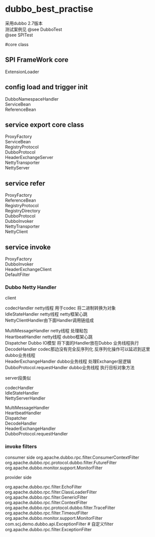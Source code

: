 # dubbo_best_practise
采用dubbo 2.7版本  
测试案例见
@see  DubboTest  
@see  SPITest

#core class
## SPI FrameWork core 
ExtensionLoader

## config load and trigger init  
DubboNamespaceHandler  
ServiceBean  
ReferenceBean  

## service export core class
ProxyFactory  
ServiceBean  
RegistryProtocol   
DubboProtocol  
HeaderExchangeServer  
NettyTransporter  
NettyServer  

## service refer 
ProxyFactory  
ReferenceBean  
RegistryProtocol  
RegistryDirectory  
DubboProtocol  
DubboInvoker  
NettyTransporter  
NettyClient  


## service invoke
ProxyFactory  
DubboInvoker  
HeaderExchangeClient  
DefaultFilter  


### Dubbo Netty Handler
client  

codecHandler netty线程 用于codec 将二进制转换为对象  
IdleStateHandler netty线程  netty框架心跳  
NettyClientHandler由下面Handler调用链组成  

MultiMessageHandler netty线程 处理粘包  
HeartbeatHandler netty线程 dubbo框架心跳  
Dispatcher    Dubbo IO模型 将下面的Handler放在Dubbo 业务线程执行  
DecodeHandler codec那边没有完全反序列化 反序列化操作可以延迟到这里 dubbo业务线程  
HeaderExchangeHandler dubbo业务线程 处理Exchanger层逻辑  
DubboProtocol.requestHandler dubbo业务线程  执行目标对象方法

server段类似  

codecHandler  
IdleStateHandler  
NettyServerHandler  

MultiMessageHandler  
HeartbeatHandler  
Dispatcher  
DecodeHandler  
HeaderExchangeHandler  
DubboProtocol.requestHandler  

### invoke filters
consumer side
org.apache.dubbo.rpc.filter.ConsumerContextFilter  
org.apache.dubbo.rpc.protocol.dubbo.filter.FutureFilter  
org.apache.dubbo.monitor.support.MonitorFilter  


provider side

org.apache.dubbo.rpc.filter.EchoFilter  
org.apache.dubbo.rpc.filter.ClassLoaderFilter  
org.apache.dubbo.rpc.filter.GenericFilter  
org.apache.dubbo.rpc.filter.ContextFilter  
org.apache.dubbo.rpc.protocol.dubbo.filter.TraceFilter  
org.apache.dubbo.rpc.filter.TimeoutFilter  
org.apache.dubbo.monitor.support.MonitorFilter  
com.scj.demo.dubbo.api.ExceptionFilter # 自定义filter  
org.apache.dubbo.rpc.filter.ExceptionFilter  